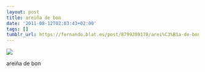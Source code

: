 ```yaml
---
layout: post
title: areiña de bon
date: '2011-08-12T02:03:43+02:00'
tags: []
tumblr_url: https://fernando.blat.es/post/8799209178/arei%C3%B1a-de-bon
---
```

 ![](/tumblr_files/tumblr_lpsg68ZzHp1qz4y16o1_1280.jpg)  

areiña de bon
